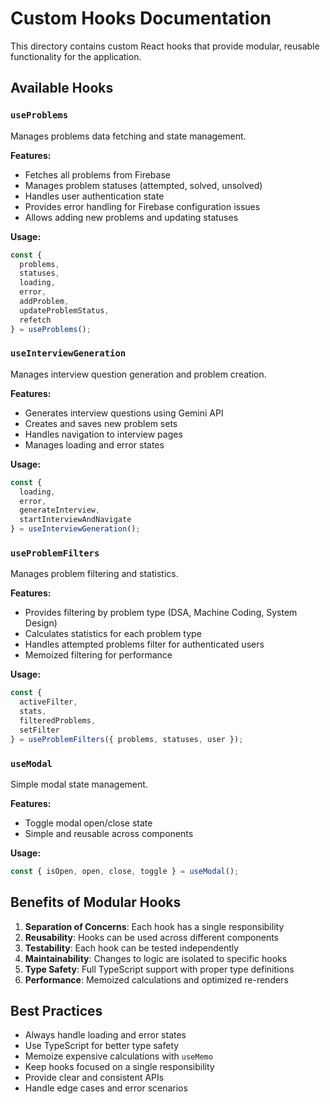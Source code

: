 # Custom Hooks Documentation

This directory contains custom React hooks that provide modular, reusable functionality for the application.

## Available Hooks

### `useProblems`
Manages problems data fetching and state management.

**Features:**
- Fetches all problems from Firebase
- Manages problem statuses (attempted, solved, unsolved)
- Handles user authentication state
- Provides error handling for Firebase configuration issues
- Allows adding new problems and updating statuses

**Usage:**
```typescript
const { 
  problems, 
  statuses, 
  loading, 
  error, 
  addProblem, 
  updateProblemStatus,
  refetch 
} = useProblems();
```

### `useInterviewGeneration`
Manages interview question generation and problem creation.

**Features:**
- Generates interview questions using Gemini API
- Creates and saves new problem sets
- Handles navigation to interview pages
- Manages loading and error states

**Usage:**
```typescript
const { 
  loading, 
  error, 
  generateInterview, 
  startInterviewAndNavigate 
} = useInterviewGeneration();
```

### `useProblemFilters`
Manages problem filtering and statistics.

**Features:**
- Provides filtering by problem type (DSA, Machine Coding, System Design)
- Calculates statistics for each problem type
- Handles attempted problems filter for authenticated users
- Memoized filtering for performance

**Usage:**
```typescript
const { 
  activeFilter, 
  stats, 
  filteredProblems, 
  setFilter 
} = useProblemFilters({ problems, statuses, user });
```

### `useModal`
Simple modal state management.

**Features:**
- Toggle modal open/close state
- Simple and reusable across components

**Usage:**
```typescript
const { isOpen, open, close, toggle } = useModal();
```

## Benefits of Modular Hooks

1. **Separation of Concerns**: Each hook has a single responsibility
2. **Reusability**: Hooks can be used across different components
3. **Testability**: Each hook can be tested independently
4. **Maintainability**: Changes to logic are isolated to specific hooks
5. **Type Safety**: Full TypeScript support with proper type definitions
6. **Performance**: Memoized calculations and optimized re-renders

## Best Practices

- Always handle loading and error states
- Use TypeScript for better type safety
- Memoize expensive calculations with `useMemo`
- Keep hooks focused on a single responsibility
- Provide clear and consistent APIs
- Handle edge cases and error scenarios 